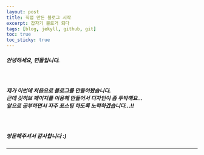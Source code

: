 ```yaml
---
layout: post
title: 직접 만든 블로그 시작
excerpt: 갑자기 블로거 되다
tags: [blog, jekyll, github, git]
toc: true
toc_sticky: true
---
```


##### 안녕하세요, 민돌입니다.
<br>

##### 제가 이번에 처음으로 블로그를 만들어봤습니다.<br>근데 깃허브 페이지를 이용해 만들어서 디자인이 좀 투박해요...<br> 앞으로 공부하면서 자주 포스팅 하도록 노력하겠습니다...!!
<br>

##### 방문해주셔서 감사합니다 :)

---
